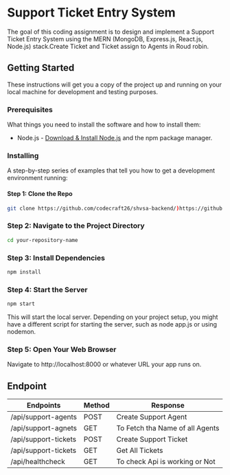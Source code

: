 # Support Ticket Entry System

The goal of this coding assignment is to design and implement a Support Ticket Entry System using the MERN (MongoDB, Express.js, React.js, Node.js) stack.Create Ticket and Ticket assign to Agents in Roud robin.

## Getting Started

These instructions will get you a copy of the project up and running on your local machine for development and testing purposes.

### Prerequisites

What things you need to install the software and how to install them:

- Node.js - [Download & Install Node.js](https://nodejs.org/en/download/) and the npm package manager.

### Installing

A step-by-step series of examples that tell you how to get a development environment running:

#### Step 1: Clone the Repo

```bash
git clone https://github.com/codecraft26/shvsa-backend/)https://github.com/codecraft26/shvsa-backend/
```


### Step 2: Navigate to the Project Directory

```bash
cd your-repository-name
```

### Step 3: Install Dependencies
```bash
npm install
```
### Step 4: Start the Server
```bash
npm start
```

This will start the local server. Depending on your project setup, you might have a different script for starting the server, such as node app.js or using nodemon.

### Step 5: Open Your Web Browser
Navigate to http://localhost:8000 or whatever URL your app runs on.

## Endpoint 
|  Endpoints | Method | Response|
|----------|----------|----------------------------------|
| /api/support-agents |POST| Create Support Agent |
|/api/support-agnets | GET | To Fetch tha Name of all Agents |
|/api/support-tickets | POST | Create Support Ticket|
|/api/support-tickets  |GET|Get All Tickets | 
|/api/healthcheck|GET|To check Api is working or Not|






